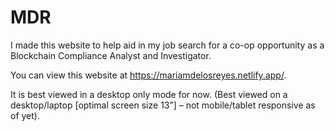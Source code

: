 # MDR

I made this website to help aid in my job search for a co-op opportunity as a Blockchain Compliance Analyst and Investigator.

You can view this website at https://mariamdelosreyes.netlify.app/.

It is best viewed in a desktop only mode for now. (Best viewed on a desktop/laptop [optimal screen size 13”] – not mobile/tablet responsive as of yet).
